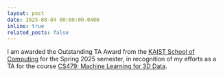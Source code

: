 ```yaml
---
layout: post
date: 2025-08-04 00:00:00-0400
inline: true
related_posts: false
---
```


I am awarded the Outstanding TA Award from the [KAIST School of Computing](https://cs.kaist.ac.kr/) for the Spring 2025 semester, in recognition of my efforts as a TA for the course [CS479: Machine Learning for 3D Data](https://mhsung.github.io/kaist-cs479-spring-2025/).
